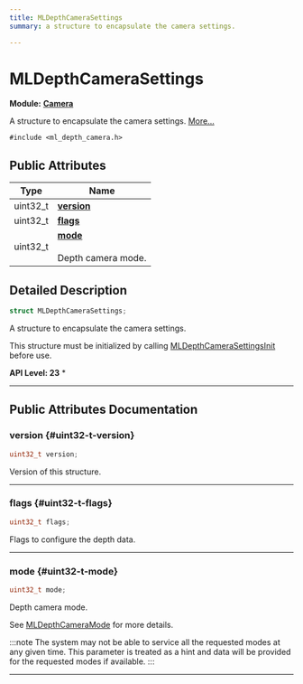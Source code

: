 ```yaml
---
title: MLDepthCameraSettings
summary: a structure to encapsulate the camera settings. 

---
```


# MLDepthCameraSettings

**Module:** **[Camera](/api-ref/api/Modules/group___camera/group___camera.md)**



A structure to encapsulate the camera settings.  [More...](#detailed-description)


`#include <ml_depth_camera.h>`

## Public Attributes

| Type           | Name           |
| -------------- | -------------- |
| uint32_t | **[version](/api-ref/api/Modules/group___camera/struct_m_l_depth_camera_settings.md#uint32-t-version)**  |
| uint32_t | **[flags](/api-ref/api/Modules/group___camera/struct_m_l_depth_camera_settings.md#uint32-t-flags)**  |
| uint32_t | **[mode](/api-ref/api/Modules/group___camera/struct_m_l_depth_camera_settings.md#uint32-t-mode)** <br></br>Depth camera mode.  |

## Detailed Description

```cpp
struct MLDepthCameraSettings;
```

A structure to encapsulate the camera settings. 

This structure must be initialized by calling [MLDepthCameraSettingsInit](/api-ref/api/Modules/group___camera/group___camera.md#void-mldepthcamerasettingsinit) before use.




**API Level:
 23**
  * 




-----------
## Public Attributes Documentation

### version {#uint32-t-version}

```cpp
uint32_t version;
```


Version of this structure. 





-----------

### flags {#uint32-t-flags}

```cpp
uint32_t flags;
```


Flags to configure the depth data. 





-----------

### mode {#uint32-t-mode}

```cpp
uint32_t mode;
```

Depth camera mode. 

See [MLDepthCameraMode](/api-ref/api/Modules/group___camera/group___camera.md#enum-mldepthcameramode) for more details.



:::note
The system may not be able to service all the requested modes at any given time. This parameter is treated as a hint and data will be provided for the requested modes if available. 
:::



-----------

